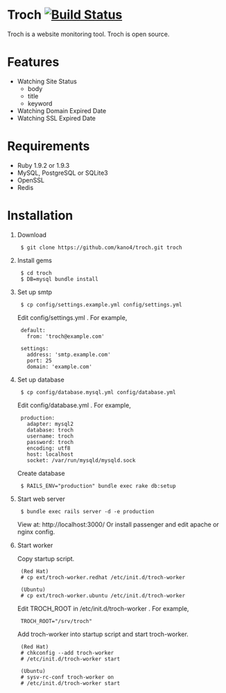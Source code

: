 # Troch [![Build Status](https://secure.travis-ci.org/kano4/troch.png)](http://travis-ci.org/kano4/troch)
Troch is a website monitoring tool.
Troch is open source.

# Features
- Watching Site Status
  - body
  - title
  - keyword
- Watching Domain Expired Date
- Watching SSL Expired Date

# Requirements
- Ruby 1.9.2 or 1.9.3
- MySQL, PostgreSQL or SQLite3
- OpenSSL
- Redis

# Installation

1. Download

        $ git clone https://github.com/kano4/troch.git troch

2. Install gems

        $ cd troch
        $ DB=mysql bundle install

3. Set up smtp

        $ cp config/settings.example.yml config/settings.yml

    Edit config/settings.yml . For example,

        default:
          from: 'troch@example.com'

        settings:
          address: 'smtp.example.com'
          port: 25
          domain: 'example.com'

4. Set up database

        $ cp config/database.mysql.yml config/database.yml

    Edit config/database.yml . For example,

        production:
          adapter: mysql2
          database: troch
          username: troch
          password: troch
          encoding: utf8
          host: localhost
          socket: /var/run/mysqld/mysqld.sock

    Create database

        $ RAILS_ENV="production" bundle exec rake db:setup

5. Start web server

        $ bundle exec rails server -d -e production

    View at: http://localhost:3000/
    Or install passenger and edit apache or nginx config.

6. Start worker

    Copy startup script.

        (Red Hat)
        # cp ext/troch-worker.redhat /etc/init.d/troch-worker

        (Ubuntu)
        # cp ext/troch-worker.ubuntu /etc/init.d/troch-worker

    Edit TROCH_ROOT in /etc/init.d/troch-worker . For example,

        TROCH_ROOT="/srv/troch"

    Add troch-worker into startup script and start troch-worker.

        (Red Hat)
        # chkconfig --add troch-worker
        # /etc/init.d/troch-worker start

        (Ubuntu)
        # sysv-rc-conf troch-worker on
        # /etc/init.d/troch-worker start
